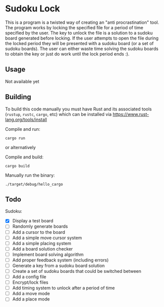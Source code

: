 # Sudoku Lock

This is a program is a twisted way of creating an "anti procrastination" tool. The program works by locking the specified file for a period of time specified by the user. The key to unlock the file is a solution to a sudoku board generated before locking. If the user attempts to open the file during the locked period they will be presented with a sudoku board (or a set of sudoku boards). The user can either waste time solving the sudoku boards to obtain the key or just do work until the lock period ends :).

## Usage

Not available yet

## Building

To build this code manually you must have Rust and its associated tools (`rustup`, `rustc`, `cargo`, etc) which can be installed via https://www.rust-lang.org/tools/install

Compile and run:

```
cargo run
```

or alternatively

Compile and build:

```
cargo build
```

Manually run the binary:

```
./target/debug/hello_cargo
```

## Todo

Sudoku:

-   [x] Display a test board
-   [ ] Randomly generate boards
-   [ ] Add a cursor to the board
-   [ ] Add a simple move cursor system
-   [ ] Add a simple placing system
-   [ ] Add a board solution checker
-   [ ] Implement board solving algorithm
-   [ ] Add proper feedback system (including errors)
-   [ ] Generate a key from a sudoku board solution
-   [ ] Create a set of sudoku boards that could be switched between
-   [ ] Add a config file
-   [ ] Encrypt/lock files
-   [ ] Add timing system to unlock after a period of time
-   [ ] Add a move mode
-   [ ] Add a place mode
